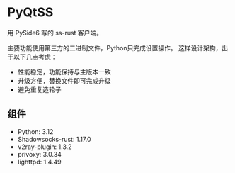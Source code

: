 # PyQtSS

用 PySide6 写的 ss-rust 客户端。

主要功能使用第三方的二进制文件，Python只完成设置操作。
这样设计架构，出于以下几点考虑：
- 性能稳定，功能保持与主版本一致
- 升级方便，替换文件即可完成升级
- 避免重复造轮子

## 组件

- Python: 3.12
- Shadowsocks-rust: 1.17.0
- v2ray-plugin: 1.3.2
- privoxy: 3.0.34
- lighttpd: 1.4.49

